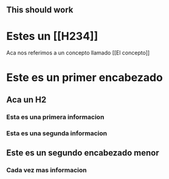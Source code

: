 ## This should work
# Estes un [[H234]]


Aca nos referimos a un concepto llamado [[El concepto]] 

# Este es un primer encabezado
## Aca un H2
### Esta es una primera informacion
### Esta es una segunda informacion
## Este es un segundo encabezado menor
### Cada vez mas informacion
